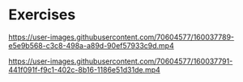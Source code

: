 
# Exercises
https://user-images.githubusercontent.com/70604577/160037789-e5e9b568-c3c8-498a-a89d-90ef57933c9d.mp4

https://user-images.githubusercontent.com/70604577/160037791-441f091f-f9c1-402c-8b16-1186e51d31de.mp4
